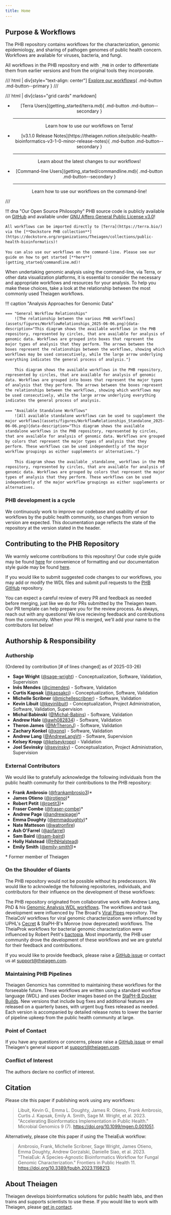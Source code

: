 ```yaml
---
title: Home
---
```


## Purpose & Workflows

The PHB repository contains workflows for the characterization, genomic epidemiology, and sharing of pathogen genomes of public health concern. Workflows are available for viruses, bacteria, and fungi.

All workflows in the PHB repository end with `_PHB` in order to differentiate them from earlier versions and from the original tools they incorporate.

/// html | div[style="text-align: center"]
[Explore our workflows](workflows_overview/workflows_type.md){ .md-button .md-button--primary }
///

/// html | div[class="grid cards" markdown]

-   <center>[Terra Users](getting_started/terra.md){ .md-button .md-button--secondary }

    ---

    Learn how to use our workflows on Terra!</center>

-   <center>[v3.1.0 Release Notes](https://theiagen.notion.site/public-health-bioinformatics-v3-1-0-minor-release-notes){ .md-button .md-button--secondary }

    ---

    Learn about the latest changes to our workflows!</center>

-   <center>[Command-line Users](getting_started/commandline.md){ .md-button .md-button--secondary }

    ---

    Learn how to use our workflows on the command-line!</center>

///

!!! dna "Our Open Source Philosophy"
    PHB source code is publicly available on [GitHub](https://github.com/theiagen/public_health_bioinformatics) and available under [GNU Affero General Public License v3.0](https://github.com/theiagen/public_health_bioinformatics/blob/main/LICENSE)!

    All workflows can be imported directly to [Terra](https://terra.bio/) via the [**Dockstore PHB collection**](https://dockstore.org/organizations/Theiagen/collections/public-health-bioinformatics)! 
    
    You can also use our workflows on the command-line. Please see our guide on how to get started [**here**](getting_started/commandline.md)!

When undertaking genomic analysis using the command-line, via Terra, or other data visualization platforms, it is essential to consider the necessary and appropriate workflows and resources for your analysis. To help you make these choices, take a look at the relationship between the most commonly used Theiagen workflows.

!!! caption "Analysis Approaches for Genomic Data"

    === "General Workflow Relationships"
        ![The relationship between the various PHB workflows](assets/figures/WorkflowRelationships_2025-06-06.png){data-description="This diagram shows the available workflows in the PHB repository, represented by circles, that are available for analysis of genomic data. Workflows are grouped into boxes that represent the major types of analysis that they perform. The arrows between the boxes represent the relationships between the workflows, showing which workflows may be used consecutively, while the large arrow underlying everything indicates the general process of analysis."}

        This diagram shows the available workflows in the PHB repository, represented by circles, that are available for analysis of genomic data. Workflows are grouped into boxes that represent the major types of analysis that they perform. The arrows between the boxes represent the relationships between the workflows, showing which workflows may be used consecutively, while the large arrow underlying everything indicates the general process of analysis.

    === "Available Standalone Workflows"
        ![All available standalone workflows can be used to supplement the major workflows](assets/figures/WorkflowRelationships_Standalone_2025-06-06.png){data-description="This diagram shows the available standalone workflows in the PHB repository, represented by circles, that are available for analysis of genomic data. Workflows are grouped by colors that represent the major types of analysis that they perform. These workflows can be used independently of the major workflow groupings as either supplements or alternatives."}

        This diagram shows the available _standalone_ workflows in the PHB repository, represented by circles, that are available for analysis of genomic data. Workflows are grouped by colors that represent the major types of analysis that they perform. These workflows can be used independently of the major workflow groupings as either supplements or alternatives.

### PHB development is a cycle

We continuously work to improve our codebase and usability of our workflows by the public health community, so changes from version to version are expected. This documentation page reflects the state of the repository at the version stated in the header.

## Contributing to the PHB Repository

We warmly welcome contributions to this repository! Our code style guide may be found [here](contributing/code_contribution.md) for convenience of formatting and our documentation style guide may be found [here](contributing/doc_contribution.md).

If you would like to submit suggested code changes to our workflows, you may add or modify the WDL files and submit pull requests to the [PHB GitHub](https://github.com/theiagen/public_health_bioinformatics) repository.

You can expect a careful review of every PR and feedback as needed before merging, just like we do for PRs submitted by the Theiagen team. Our PR template can help prepare you for the review process. As always, reach out with any questions! We love recieving feedback and contributions from the community. When your PR is merged, we'll add your name to the contributors list below!

## Authorship & Responsibility

### Authorship

(Ordered by contribution [# of lines changed] as of 2025-03-26)

- **Sage Wright** ([@sage-wright](https://github.com/sage-wright)) - Conceptualization, Software, Validation, Supervision
- **Inês Mendes** ([@cimendes](https://github.com/cimendes)) - Software, Validation
- **Curtis Kapsak** ([@kapsakcj](https://github.com/kapsakcj)) - Conceptualization, Software, Validation
- **Michelle Scribner** ([@michellescribner](https://github.com/michellescribner)) - Software, Validation
- **Kevin Libuit** ([@kevinlibuit](https://github.com/kevinlibuit)) - Conceptualization, Project Administration, Software, Validation, Supervision
- **Michal Babinski** ([@Michal-Babins](https://github.com/Michal-Babins)) - Software, Validation
- **Andrew Hale** ([@awh082834](https://github.com/awh082834)) - Software, Validation
- **Theron James** ([@MrTheronJ](https://github.com/MrTheronJ)) - Software, Validation
- **Zachary Konkel** ([@xonq](https://github.com/xonq)) - Software, Validation
- **Andrew Lang** ([@AndrewLangVt](https://github.com/AndrewLangVt)) - Software, Supervision
- **Kelsey Kropp** ([@kelseykropp](https://github.com/kelseykropp)) - Validation
- **Joel Sevinsky** ([@sevinsky](https://github.com/sevinsky)) - Conceptualization, Project Administration, Supervision

### External Contributors

We would like to gratefully acknowledge the following individuals from the public health community for their contributions to the PHB repository:

- **Frank Ambrosio** ([@frankambrosio3](https://github.com/frankambrosio3))*
- **James Otieno** ([@jrotieno](https://github.com/jrotieno))*
- **Robert Petit** ([@rpetit3](https://github.com/rpetit3))*
- **Fraser Combe** ([@fraser-combe](https://github.com/fraser-combe))*
- **Andrew Page** ([@andrewjpage](https://github.com/andrewjpage))*
- **Emma Doughty** ([@emmadoughty](https://github.com/emmadoughty))*
- **Nate Matteson** ([@watronfire](https://github.com/watronfire))
- **Ash O'Farrel** ([@aofarrel](https://github.com/aofarrel))
- **Sam Baird** ([@sam-baird](https://github.com/sam-baird))
- **Holly Halstead** ([@HNHalstead](https://github.com/HNHalstead))
- **Emily Smith** ([@emily-smith1](https://github.com/emily-smith1))*

\* Former member of Theiagen

### On the Shoulder of Giants

The PHB repository would not be possible without its predecessors. We would like to acknowledge the following repositories, individuals, and contributors for their influence on the development of these workflows:

The PHB repository originated from collaborative work with Andrew Lang, PhD & his [Genomic Analysis WDL workflows](https://github.com/AndrewLangvt/genomic_analyses). The workflows and task development were influenced by The Broad's [Viral Pipes](https://github.com/broadinstitute/viral-pipelines) repository. The TheiaCoV workflows for viral genomic characterization were influenced by UPHL's [Cecret](https://github.com/UPHL-BioNGS/Cecret) & StaPH-B's Monroe (now deprecated) workflows. The TheiaProk workflows for bacterial genomic characterization were influenced by Robert Petit's [bactopia](https://github.com/bactopia/bactopia). Most importantly, the PHB user community drove the development of these workflows and we are grateful for their feedback and contributions.

If you would like to provide feedback, please raise a [GitHub issue](https://github.com/theiagen/public_health_bioinformatics/issues/new) or contact us at <support@theiagen.com>.

### Maintaining PHB Pipelines

Theiagen Genomics has committed to maintaining these workflows for the forseeable future. These workflows are written using a standard workflow language (WDL) and uses Docker images based on the [StaPH-B Docker Builds](https://github.com/StaPH-B/docker-builds). New versions that include bug fixes and additional features are released on a quarterly bases, with urgent bug fixes released as needed. Each version is accompanied by detailed release notes to lower the barrier of pipeline upkeep from the public health community at large.

### Point of Contact

If you have any questions or concerns, please raise a [GitHub issue](https://github.com/theiagen/public_health_bioinformatics/issues/new) or email Theiagen's general support at <support@theiagen.com>.

### Conflict of Interest

The authors declare no conflict of interest.

## Citation

Please cite this paper if publishing work using any workflows:

> Libuit, Kevin G., Emma L. Doughty, James R. Otieno, Frank Ambrosio, Curtis J. Kapsak, Emily A. Smith, Sage M. Wright, et al. 2023. "Accelerating Bioinformatics Implementation in Public Health." Microbial Genomics 9 (7). <https://doi.org/10.1099/mgen.0.001051>.

Alternatively, please cite this paper if using the TheiaEuk workflow:

> Ambrosio, Frank, Michelle Scribner, Sage Wright, James Otieno, Emma Doughty, Andrew Gorzalski, Danielle Siao, et al. 2023. "TheiaEuk: A Species-Agnostic Bioinformatics Workflow for Fungal Genomic Characterization." Frontiers in Public Health 11. <https://doi.org/10.3389/fpubh.2023.1198213>.

## About Theiagen

Theiagen develops bioinformatics solutions for public health labs, and then trains and supports scientists to use these. If you would like to work with Theiagen, please [get in contact](https://theiagen.com/team-up-with-theiagen/).
